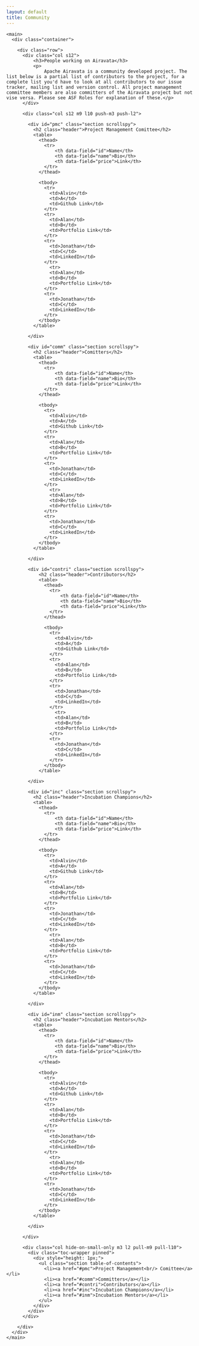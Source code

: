 ```yaml
---
layout: default
title: Community
---
```


  <!--Hero-->
  <div class="section no-pad-bot">

    <main>
      <div class="container">

        <div class="row">
          <div class="col s12">
              <h3>People working on Airavata</h3>
              <p>
                  Apache Airavata is a community developed project. The list below is a partial list of contributors to the project, for a complete list you'd have to look at all contributors to our issue tracker, mailing list and version control. All project management committee members are also committers of the Airavata project but not vise versa. Please see ASF Roles for explanation of these.</p>
          </div>

          <div class="col s12 m9 l10 push-m3 push-l2">
            
            <div id="pmc" class="section scrollspy">
              <h2 class="header">Project Management Comittee</h2>
              <table>
                <thead>
                  <tr>
                      <th data-field="id">Name</th>
                      <th data-field="name">Bio</th>
                      <th data-field="price">Link</th>
                  </tr>
                </thead>

                <tbody>
                  <tr>
                    <td>Alvin</td>
                    <td>A</td>
                    <td>Github Link</td>
                  </tr>
                  <tr>
                    <td>Alan</td>
                    <td>B</td>
                    <td>Portfolio Link</td>
                  </tr>
                  <tr>
                    <td>Jonathan</td>
                    <td>C</td>
                    <td>LinkedIn</td>
                  </tr>
                    <tr>
                    <td>Alan</td>
                    <td>B</td>
                    <td>Portfolio Link</td>
                  </tr>
                  <tr>
                    <td>Jonathan</td>
                    <td>C</td>
                    <td>LinkedIn</td>
                  </tr>
                </tbody>
              </table>

            </div>

            <div id="comm" class="section scrollspy">
              <h2 class="header">Comitters</h2>
              <table>
                <thead>
                  <tr>
                      <th data-field="id">Name</th>
                      <th data-field="name">Bio</th>
                      <th data-field="price">Link</th>
                  </tr>
                </thead>

                <tbody>
                  <tr>
                    <td>Alvin</td>
                    <td>A</td>
                    <td>Github Link</td>
                  </tr>
                  <tr>
                    <td>Alan</td>
                    <td>B</td>
                    <td>Portfolio Link</td>
                  </tr>
                  <tr>
                    <td>Jonathan</td>
                    <td>C</td>
                    <td>LinkedIn</td>
                  </tr>
                    <tr>
                    <td>Alan</td>
                    <td>B</td>
                    <td>Portfolio Link</td>
                  </tr>
                  <tr>
                    <td>Jonathan</td>
                    <td>C</td>
                    <td>LinkedIn</td>
                  </tr>
                </tbody>
              </table>

            </div>

            <div id="contri" class="section scrollspy">
                <h2 class="header">Contributors</h2>
                <table>
                  <thead>
                    <tr>
                        <th data-field="id">Name</th>
                        <th data-field="name">Bio</th>
                        <th data-field="price">Link</th>
                    </tr>
                  </thead>

                  <tbody>
                    <tr>
                      <td>Alvin</td>
                      <td>A</td>
                      <td>Github Link</td>
                    </tr>
                    <tr>
                      <td>Alan</td>
                      <td>B</td>
                      <td>Portfolio Link</td>
                    </tr>
                    <tr>
                      <td>Jonathan</td>
                      <td>C</td>
                      <td>LinkedIn</td>
                    </tr>
                      <tr>
                      <td>Alan</td>
                      <td>B</td>
                      <td>Portfolio Link</td>
                    </tr>
                    <tr>
                      <td>Jonathan</td>
                      <td>C</td>
                      <td>LinkedIn</td>
                    </tr>
                  </tbody>
                </table>

            </div>

            <div id="inc" class="section scrollspy">
              <h2 class="header">Incubation Champions</h2>
              <table>
                <thead>
                  <tr>
                      <th data-field="id">Name</th>
                      <th data-field="name">Bio</th>
                      <th data-field="price">Link</th>
                  </tr>
                </thead>

                <tbody>
                  <tr>
                    <td>Alvin</td>
                    <td>A</td>
                    <td>Github Link</td>
                  </tr>
                  <tr>
                    <td>Alan</td>
                    <td>B</td>
                    <td>Portfolio Link</td>
                  </tr>
                  <tr>
                    <td>Jonathan</td>
                    <td>C</td>
                    <td>LinkedIn</td>
                  </tr>
                    <tr>
                    <td>Alan</td>
                    <td>B</td>
                    <td>Portfolio Link</td>
                  </tr>
                  <tr>
                    <td>Jonathan</td>
                    <td>C</td>
                    <td>LinkedIn</td>
                  </tr>
                </tbody>
              </table>

            </div>

            <div id="inm" class="section scrollspy">
              <h2 class="header">Incubation Mentors</h2>
              <table>
                <thead>
                  <tr>
                      <th data-field="id">Name</th>
                      <th data-field="name">Bio</th>
                      <th data-field="price">Link</th>
                  </tr>
                </thead>

                <tbody>
                  <tr>
                    <td>Alvin</td>
                    <td>A</td>
                    <td>Github Link</td>
                  </tr>
                  <tr>
                    <td>Alan</td>
                    <td>B</td>
                    <td>Portfolio Link</td>
                  </tr>
                  <tr>
                    <td>Jonathan</td>
                    <td>C</td>
                    <td>LinkedIn</td>
                  </tr>
                    <tr>
                    <td>Alan</td>
                    <td>B</td>
                    <td>Portfolio Link</td>
                  </tr>
                  <tr>
                    <td>Jonathan</td>
                    <td>C</td>
                    <td>LinkedIn</td>
                  </tr>
                </tbody>
              </table>

            </div>

          </div>

          <div class="col hide-on-small-only m3 l2 pull-m9 pull-l10">
            <div class="toc-wrapper pinned">
              <div style="height: 1px;">
                <ul class="section table-of-contents">
                  <li><a href="#pmc">Project Management<br/> Comittee</a></li>
                  <li><a href="#comm">Committers</a></li>
                  <li><a href="#contri">Contributors</a></li>
                  <li><a href="#inc">Incubation Champions</a></li>
                  <li><a href="#inm">Incubation Mentors</a></li>
                </ul>
              </div>
            </div>
          </div>

        </div>
      </div>
    </main>
  </div>


